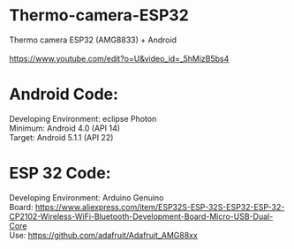 # Thermo-camera-ESP32
 Thermo camera ESP32 (AMG8833) + Android<br /><br />
https://www.youtube.com/edit?o=U&video_id=_5hMizB5bs4<br />
# Android Code:
Developing Environment: eclipse Photon<br />
Minimum: Android 4.0 (API 14)<br />
Target: Android 5.1.1 (API 22)<br />
# ESP 32 Code:
Developing Environment: Arduino Genuino<br />
Board: https://www.aliexpress.com/item/ESP32S-ESP-32S-ESP32-ESP-32-CP2102-Wireless-WiFi-Bluetooth-Development-Board-Micro-USB-Dual-Core<br />
Use: https://github.com/adafruit/Adafruit_AMG88xx<br />
 

